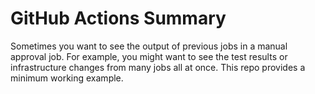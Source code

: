 # GitHub Actions Summary

Sometimes you want to see the output of previous jobs in a manual approval job.
For example, you might want to see the test results or infrastructure changes from many jobs all at once.
This repo provides a minimum working example.
